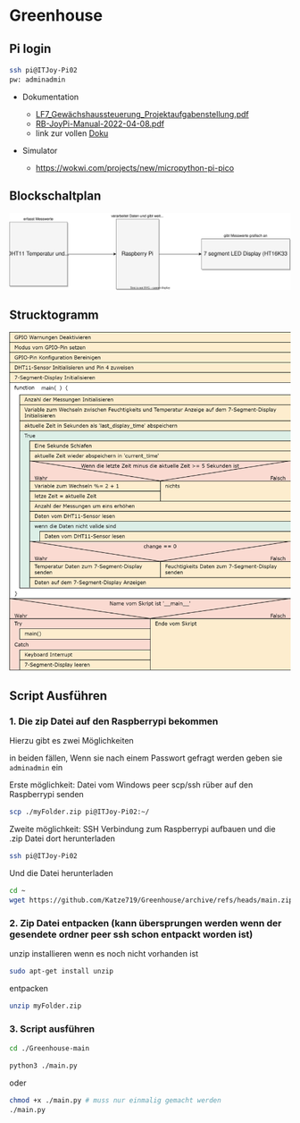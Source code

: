 # Greenhouse

## Pi login
```sh
ssh pi@ITJoy-Pi02
pw: adminadmin
```

- Dokumentation
    - [LF7_Gewächshaussteuerung_Projektaufgabenstellung.pdf](./Doc/LF7_Gewächshaussteuerung_Projektaufgabenstellung.pdf)
    - [RB-JoyPi-Manual-2022-04-08.pdf](./Doc/RB-JoyPi-Manual-2022-04-08.pdf)
    - link zur vollen [Doku](link)

- Simulator
    - https://wokwi.com/projects/new/micropython-pi-pico

## Blockschaltplan
![Blockschaltplan](./Doc/Blockschaltplan.svg)

## Strucktogramm
![Strucktogramm](./Doc/struktogramm-v1.0.png)

## Script Ausführen

### 1. Die zip Datei auf den Raspberrypi bekommen

Hierzu gibt es zwei Möglichkeiten

in beiden fällen, Wenn sie nach einem Passwort gefragt werden geben sie `adminadmin` ein

Erste möglichkeit: Datei vom Windows peer scp/ssh rüber auf den Raspberrypi senden

```sh
scp ./myFolder.zip pi@ITJoy-Pi02:~/
```

Zweite möglichkeit: SSH Verbindung zum Raspberrypi aufbauen und die .zip Datei dort herunterladen

```sh
ssh pi@ITJoy-Pi02
```

Und die Datei herunterladen
```sh
cd ~
wget https://github.com/Katze719/Greenhouse/archive/refs/heads/main.zip
```

### 2. Zip Datei entpacken (kann übersprungen werden wenn der gesendete ordner peer ssh schon entpackt worden ist)

unzip installieren wenn es noch nicht vorhanden ist
```sh
sudo apt-get install unzip
```

entpacken
```sh
unzip myFolder.zip
```

### 3. Script ausführen

```sh
cd ./Greenhouse-main
```

```sh
python3 ./main.py
```
oder
```sh
chmod +x ./main.py # muss nur einmalig gemacht werden
./main.py
```
